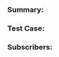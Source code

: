 ### Summary:
<!-- Write some summary -->


### Test Case:
<!-- Describe how to test. You can include Images or Videos -->


### Subscribers:
<!-- Tag anyone that you'd like to see this -->
